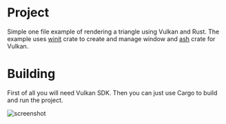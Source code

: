 # Project

Simple one file example of rendering a triangle using Vulkan and Rust. The example uses [winit](https://github.com/rust-windowing/winit) crate to create and manage window and [ash](https://github.com/MaikKlein/ash) crate for Vulkan.

# Building

First of all you will need Vulkan SDK. Then you can just use Cargo to build and run the project.

![screenshot](https://i.imgur.com/piPsUPC.png)